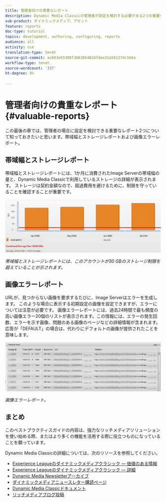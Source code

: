 ```yaml
---
title: 管理者向けの貴重なレポート
description: Dynamic Media Classicの管理者が設定を検討する必要がある2つの重要なレポートを見つけます。
sub-product: ダイナミックメディア、アセット
feature: reports
doc-type: tutorial
topics: development, authoring, configuring, reports
audience: all
activity: use
translation-type: tm+mt
source-git-commit: ac603e55308f306305482dfdee31a591274c164a
workflow-type: tm+mt
source-wordcount: '337'
ht-degree: 9%

---
```



# 管理者向けの貴重なレポート{#valuable-reports}

この最後の章では、管理者の場合に設定を検討できる重要なレポート2つについて知っておきたいと思います。帯域幅とストレージレポートおよび画像エラーレポート。

## 帯域幅とストレージレポート

帯域幅とストレージレポートには、1か月に消費されたImage Serverの帯域幅の量と、Dynamic Media Classicで利用しているストレージの詳細が表示されます。 ストレージは契約金額なので、超過費用を避けるために、制限を守っていることを確認することが重要です。

![画像](assets/valuable-reports/reports-1.jpg)

_帯域幅とストレージレポートには、このアカウントが30 GBのストレージ制限を超えていることが示されます。_

## 画像エラーレポート

URLが、見つからない画像を要求するたびに、Image Serverはエラーを生成します。 このような場合に表示する初期設定の画像を設定できますが、エラーについては注意が必要です。 画像エラーレポートには、過去24時間で最も頻度の高い画像エラー20個のリストが表示されます。この情報には、エラーの発生回数、エラーを示す画像、問題のある画像のページなどの詳細情報が含まれます。 応答が「DEFAULT」の場合は、代わりにデフォルトの画像が提供されたことを意味します。

![画像](assets/valuable-reports/reports-2.jpg)

_画像エラーレポート。_

## まとめ

このベストプラクティスガイドの内容は、強力なリッチメディアソリューションを使い始める際、またはより多くの機能を活用する際に役立つものになっていることを願っています。

Dynamic Media Classicの詳細については、次のリソースを参照してください。

- [Experience Leagueのダイナミックメディアクラシック — 価値のある情報](https://guided.adobe.com/?launch=AEM-5a#recommended/solutions/experience-manager)
- [Experience Leagueのダイナミックメディアクラシック — 詳細](https://guided.adobe.com/?launch=AEM-6a#recommended/solutions/experience-manager)
- [Dynamic Media Newsletterアーカイブ](https://docs.adobe.com/content/help/en/dynamic-media-classic/using/dynamic-media-newsletter.html)
- [ダイナミックメディアニュースレター購読ページ](https://www.adobe.com/subscription/dynamic-media-newsletter.html)
- [Dynamic Media Classicドキュメント](https://docs.adobe.com/content/help/en/dynamic-media-classic/using/home.html)
- [リッチメディアブログ投稿](https://theblog.adobe.com/tag/dynamic-media)
